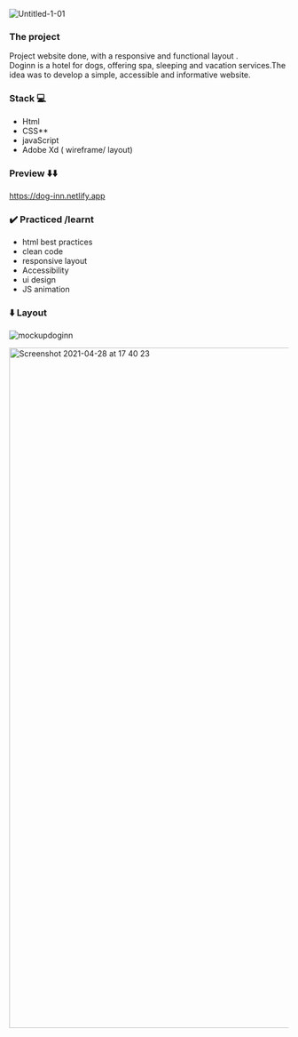   
![Untitled-1-01](https://user-images.githubusercontent.com/81806904/116468349-a730f200-a868-11eb-9710-229169f12772.png)


### The project
Project website done, with a responsive and functional layout .<br>
Doginn is a hotel for dogs, offering spa, sleeping and vacation services.The idea was to develop a simple, accessible and informative website.

### Stack 💻
- Html
- CSS**
- javaScript
- Adobe Xd ( wireframe/ layout)

### Preview ⬇️⬇️

https://dog-inn.netlify.app

### ✔️ Practiced /learnt

- html best practices
- clean code
- responsive layout
- Accessibility
- ui design
- JS animation


### ⬇️ Layout
![mockupdoginn](https://user-images.githubusercontent.com/81806904/117641631-4a91d900-b17e-11eb-9821-dc7d4f10a14e.png)



<img width="1225" alt="Screenshot 2021-04-28 at 17 40 23" src="https://user-images.githubusercontent.com/81806904/116448257-cde32e80-a850-11eb-81bf-195853ee0c12.png">

